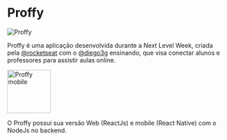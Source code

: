 # Proffy

<img src="https://repository-images.githubusercontent.com/285049464/92458900-d744-11ea-8a78-36754300c647" alt="Proffy">

Proffy é uma aplicação desenvolvida durante a Next Level Week, criada pela [@rocketseat](https://github.com/Rocketseat) com o [@diego3g](https://github.com/diego3g)
ensinando, que visa conectar alunos e professores para assistir aulas online.

<img src="https://media-exp1.licdn.com/dms/image/C4D22AQGiUQmwSAsf-A/feedshare-shrink_2048_1536/0?e=1600300800&v=beta&t=EIgDpsCiCqfHJ36X-SahRsFKiS1KycKUi6WsOtSXyaU" alt="Proffy mobile" height="100">

O Proffy possui sua versão Web (ReactJs) e mobile (React Native) com o NodeJs no backend.
